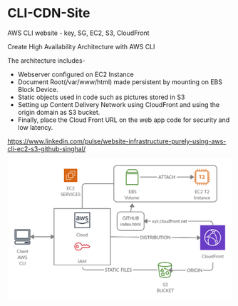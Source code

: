 # CLI-CDN-Site
AWS CLI website - key, SG, EC2, S3, CloudFront

Create High Availability Architecture with AWS CLI

The architecture includes- 
- Webserver configured on EC2 Instance
- Document Root(/var/www/html) made persistent by mounting on EBS Block Device.
- Static objects used in code such as pictures stored in S3
- Setting up Content Delivery Network using CloudFront and using the origin domain as S3 bucket.
- Finally, place the Cloud Front URL on the web app code for security and low latency.


https://www.linkedin.com/pulse/website-infrastructure-purely-using-aws-cli-ec2-s3-github-singhal/

![Concept Diagram](https://github.com/IshanSinghal-Arth/AWS-CLI-CDN-Site/blob/main/Diagram.png)
